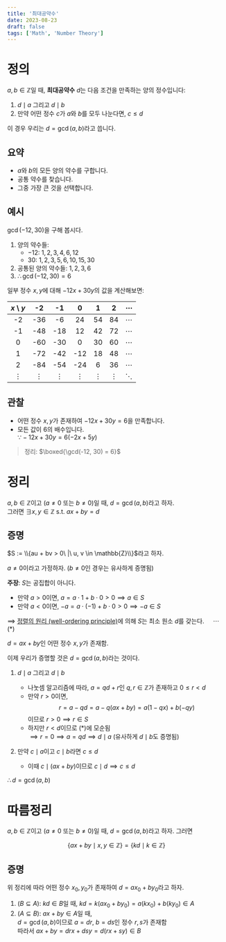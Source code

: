 ```yaml
---
title: '최대공약수'
date: 2023-08-23
draft: false
tags: ['Math', 'Number Theory']
---
```


# 정의

$a, b \in \mathbb{Z}$일 때, **최대공약수** $d$는 다음 조건을 만족하는 양의 정수입니다:

1. $d \mid a$ 그리고 $d \mid b$
2. 만약 어떤 정수 $c$가 $a$와 $b$를 모두 나눈다면, $c \leq d$

이 경우 우리는 $d = \gcd(a, b)$라고 씁니다.

## 요약

- $a$와 $b$의 모든 양의 약수를 구합니다.
- 공통 약수를 찾습니다.
- 그중 가장 큰 것을 선택합니다.

## 예시

$\gcd(-12, 30)$을 구해 봅시다.

1. 양의 약수들:
   - $-12$: $1, 2, 3, 4, 6, 12$
   - $30$: $1, 2, 3, 5, 6, 10, 15, 30$
2. 공통된 양의 약수들: $1, 2, 3, 6$
3. $\therefore \gcd(-12, 30) = 6$

일부 정수 $x, y$에 대해 $-12x + 30y$의 값을 계산해보면:

|  $x$ \\ $y$ |     -2   |     -1   |      0   |      1   |      2   | $\cdots$ |
|:-----------:|:--------:|:--------:|:--------:|:--------:|:--------:|:--------:|
|      -2     |    -36   |     -6   |     24   |     54   |     84   | $\cdots$ |
|      -1     |    -48   |    -18   |     12   |     42   |     72   | $\cdots$ |
|       0     |    -60   |    -30   |      0   |     30   |     60   | $\cdots$ |
|       1     |    -72   |    -42   |    -12   |     18   |     48   | $\cdots$ |
|       2     |    -84   |    -54   |    -24   |      6   |     36   | $\cdots$ |
|   $\vdots$  | $\vdots$ | $\vdots$ | $\vdots$ | $\vdots$ | $\vdots$ | $\ddots$ |

## 관찰

- 어떤 정수 $x, y$가 존재하여 $-12x + 30y = 6$을 만족합니다.
- 모든 값이 $6$의 배수입니다.  
  $\because -12x + 30y = 6(-2x + 5y)$

> 정리: $\boxed{\gcd(-12, 30) = 6}$

# 정리

$a, b \in \mathbb{Z}$이고 $(a \neq 0 \text{ 또는 } b \neq 0)$일 때, $d = \gcd(a, b)$라고 하자.  
그러면 $\exists x, y \in \mathbb{Z}$ s.t. $ax + by = d$

## 증명

$S := \\{au + bv > 0\ |\ u, v \in \mathbb{Z}\\}$라고 하자.

$a \neq 0$이라고 가정하자. ($b \neq 0$인 경우는 유사하게 증명됨)

**주장**: $S$는 공집합이 아니다.

- 만약 $a > 0$이면, $a = a \cdot 1 + b \cdot 0 > 0 \implies a \in S$
- 만약 $a < 0$이면, $-a = a \cdot (-1) + b \cdot 0 > 0 \implies -a \in S$

$\implies$ [정렬의 원리 (well-ordering principle)](/posts/number-theory/1/#정렬-원리)에 의해 $S$는 최소 원소 $d$를 갖는다. $\quad \cdots (\ast)$

$d = ax + by$인 어떤 정수 $x, y$가 존재함.

이제 우리가 증명할 것은 $d = \gcd(a, b)$라는 것이다.

1. $d \mid a$ 그리고 $d \mid b$
   - 나눗셈 알고리즘에 따라, $a = qd + r$인 $q, r \in \mathbb{Z}$가 존재하고 $0 \le r < d$
   - 만약 $r > 0$이면, 
   $$
   r = a - qd = a - q(ax + by) = a(1 - qx) + b(-qy)
   $$
   이므로 $r > 0 \implies r \in S$
   - 하지만 $r < d$이므로 $(\ast)$에 모순됨  
     $\implies r = 0 \implies a = qd \implies d \mid a$ (유사하게 $d \mid b$도 증명됨)

2. 만약 $c \mid a$이고 $c \mid b$라면 $c \le d$
   - 이때 $c \mid (ax + by)$이므로 $c \mid d \implies c \le d$

$\therefore d = \gcd(a, b)$

# 따름정리

$a, b \in \mathbb{Z}$이고 $(a \neq 0 \text{ 또는 } b \neq 0)$일 때, $d = \gcd(a, b)$라고 하자. 그러면

$$
\{ax + by \mid x, y \in \mathbb{Z}\} = \{kd \mid k \in \mathbb{Z}\}
$$

## 증명

위 정리에 따라 어떤 정수 $x_0, y_0$가 존재하여 $d = ax_0 + by_0$라고 하자.

1. $(B \subseteq A)$: $kd \in B$일 때, $kd = k(ax_0 + by_0) = a(kx_0) + b(ky_0) \in A$
2. $(A \subseteq B)$: $ax + by \in A$일 때,  
   $d = \gcd(a, b)$이므로 $a = dr$, $b = ds$인 정수 $r, s$가 존재함  
   따라서 $ax + by = drx + dsy = d(rx + sy) \in B$
